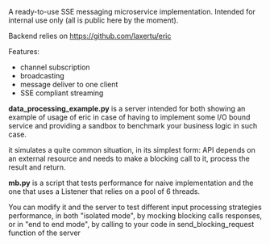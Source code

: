 A ready-to-use SSE messaging microservice implementation. 
Intended for internal use only (all is public here by the moment).

Backend relies on https://github.com/laxertu/eric

Features:
* channel subscription
* broadcasting
* message deliver to one client
* SSE compliant streaming

**data_processing_example.py** is a server intended for both showing an example of usage of eric in case of 
having to implement some I/O bound service and providing a sandbox to benchmark your business logic in such case.

it simulates a quite common situation, in its simplest form: API depends on an external resource and needs to 
make a blocking call to it, process the result and return.

**mb.py** is a script that tests performance for naive implementation and the one that uses a 
Listener that relies on a pool of 6 threads. 

You can modify it and the server to test different input processing 
strategies performance, in both "isolated mode", by mocking blocking calls responses, or in "end to end mode", by calling to 
your code in send_blocking_request function of the server  
